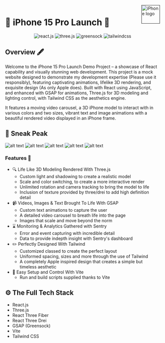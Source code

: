 <a href="">
    <img src="https://th.bing.com/th/id/OIP.SWrf9ShmAkXcqLOeF1dBNwHaE8?rs=1&pid=ImgDetMain" alt="iPhone logo" title="Apple iPhone 15 Pro" align="right" height="60" />
</a>

# :iphone: iPhone 15 Pro Launch :iphone: #

<div align="center">
    <img src="https://img.shields.io/badge/-React_JS-black?style=for-the-badge&logoColor=white&logo=react&color=61DAFB" alt="react.js" />
    <img src="https://img.shields.io/badge/-Three_JS-black?style=for-the-badge&logoColor=white&logo=threedotjs&color=000000" alt="three.js" />
    <img src="https://img.shields.io/badge/-GSAP-black?style=for-the-badge&logoColor=white&logo=greensock&color=88CE02" alt="greensock" />
    <img src="https://img.shields.io/badge/-Tailwind_CSS-black?style=for-the-badge&logoColor=white&logo=tailwindcss&color=06B6D4" alt="tailwindcss" />
  </div>

## Overview :fountain_pen: ##
Welcome to the iPhone 15 Pro Launch Demo Project – a showcase of React capability and visually stunning web development. This project is a mock website designed to demonstrate my development expertise (Please use it responsibly), featuring captivating animations, lifelike 3D rendering, and exquisite design (As only Apple does). Built with React using JavaScript, and enhanced with GSAP for animations, Three.js for 3D modeling and lighting control, with Tailwind CSS as the aesthetics engine. 

It features a moving video carousel, a 3D iPhone model to interact with in various colors and two sizes, vibrant text and image animations with a beautiful rendered video displayed in an iPhone frame.

## :rocket: Sneak Peak ##

![alt text](https://github.com/Jay-TheFullStackEnginner/apple-clone-showcase/blob/development/iphone-launch/git_assets/Iphone-launch-1.png)
![alt text](https://github.com/Jay-TheFullStackEnginner/apple-clone-showcase/blob/development/iphone-launch/git_assets/Iphone-launch-2.png)
![alt text](https://github.com/Jay-TheFullStackEnginner/apple-clone-showcase/blob/development/iphone-launch/git_assets/Iphone-launch-3.png)
![alt text](https://github.com/Jay-TheFullStackEnginner/apple-clone-showcase/blob/development/iphone-launch/git_assets/Iphone-launch-4.png)
![alt text](https://github.com/Jay-TheFullStackEnginner/apple-clone-showcase/blob/development/iphone-launch/git_assets/Iphone-launch-5.png)

### Features :mechanical_arm: ###
- :mag: Life Like 3D Modeling Rendered With Three.js
    - Custom light and shadowing to create a realistic model
    - Scale and color switching, to create a more interactive render
    - Unlimited rotation and camera tracking to bring the model to life
    - Inclusion of texture provided by three/drei to add high definition detail
- :video_camera: Videos, Images & Text Brought To Life With GSAP
    - Custom text animations to capture the user
    - A detailed video carousel to breath life into the page
    - Images that scale and move beyond the norm
- :hourglass: Monitoring & Analytics Gathered with Sentry 
    - Error and event capturing with incredible detail
    - Data to provide indepth insight with Sentry's dashboard
- :pencil2: Perfectly Designed With Tailwind
    - Customized classed to create the perfect layout
    - Uniformed spacing, sizes and more through the use of Tailwind
    - A completely Apple inspired design that creates a simple but timeless aesthetic
- :wrench: Easy Setup and Control With Vite
    - Run and build scripts supplied thanks to Vite


## <a name="tech-stack">⚙️ The Full Tech Stack</a>

- React.js
- Three.js
- React Three Fiber
- React Three Drei
- GSAP (Greensock)
- Vite
- Tailwind CSS
